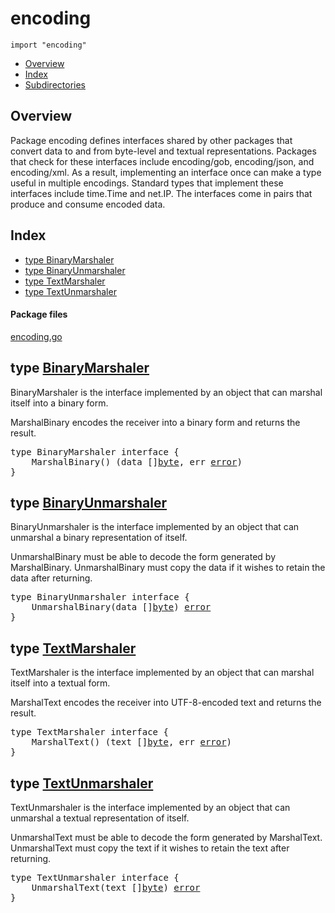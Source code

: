 

# encoding
`import "encoding"`

* [Overview](#pkg-overview)
* [Index](#pkg-index)
* [Subdirectories](#pkg-subdirectories)

## <a id="pkg-overview">Overview</a>
Package encoding defines interfaces shared by other packages that
convert data to and from byte-level and textual representations.
Packages that check for these interfaces include encoding/gob,
encoding/json, and encoding/xml. As a result, implementing an
interface once can make a type useful in multiple encodings.
Standard types that implement these interfaces include time.Time and net.IP.
The interfaces come in pairs that produce and consume encoded data.




## <a id="pkg-index">Index</a>
* [type BinaryMarshaler](#BinaryMarshaler)
* [type BinaryUnmarshaler](#BinaryUnmarshaler)
* [type TextMarshaler](#TextMarshaler)
* [type TextUnmarshaler](#TextUnmarshaler)




#### <a id="pkg-files">Package files</a>
[encoding.go](https://golang.org/src/encoding/encoding.go) 








## <a id="BinaryMarshaler">type</a> [BinaryMarshaler](https://golang.org/src/encoding/encoding.go?s=853:929#L8)
BinaryMarshaler is the interface implemented by an object that can
marshal itself into a binary form.

MarshalBinary encodes the receiver into a binary form and returns the result.


<pre>type BinaryMarshaler interface {
    MarshalBinary() (data []<a href="/pkg/builtin/#byte">byte</a>, err <a href="/pkg/builtin/#error">error</a>)
}</pre>











## <a id="BinaryUnmarshaler">type</a> [BinaryUnmarshaler](https://golang.org/src/encoding/encoding.go?s=1223:1295#L18)
BinaryUnmarshaler is the interface implemented by an object that can
unmarshal a binary representation of itself.

UnmarshalBinary must be able to decode the form generated by MarshalBinary.
UnmarshalBinary must copy the data if it wishes to retain the data
after returning.


<pre>type BinaryUnmarshaler interface {
    UnmarshalBinary(data []<a href="/pkg/builtin/#byte">byte</a>) <a href="/pkg/builtin/#error">error</a>
}</pre>











## <a id="TextMarshaler">type</a> [TextMarshaler](https://golang.org/src/encoding/encoding.go?s=1491:1563#L26)
TextMarshaler is the interface implemented by an object that can
marshal itself into a textual form.

MarshalText encodes the receiver into UTF-8-encoded text and returns the result.


<pre>type TextMarshaler interface {
    MarshalText() (text []<a href="/pkg/builtin/#byte">byte</a>, err <a href="/pkg/builtin/#error">error</a>)
}</pre>











## <a id="TextUnmarshaler">type</a> [TextUnmarshaler](https://golang.org/src/encoding/encoding.go?s=1850:1918#L36)
TextUnmarshaler is the interface implemented by an object that can
unmarshal a textual representation of itself.

UnmarshalText must be able to decode the form generated by MarshalText.
UnmarshalText must copy the text if it wishes to retain the text
after returning.


<pre>type TextUnmarshaler interface {
    UnmarshalText(text []<a href="/pkg/builtin/#byte">byte</a>) <a href="/pkg/builtin/#error">error</a>
}</pre>















